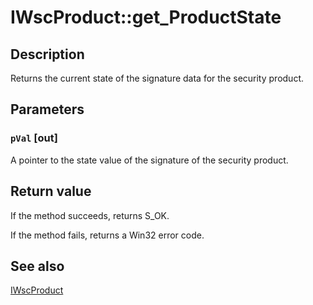 # IWscProduct::get_ProductState

## Description

Returns the current state of the signature data for the security product.

## Parameters

### `pVal` [out]

A pointer to the state value of the signature of the security product.

## Return value

If the method succeeds, returns S_OK.

If the method fails, returns a Win32 error code.

## See also

[IWscProduct](https://learn.microsoft.com/windows/desktop/api/iwscapi/nn-iwscapi-iwscproduct)